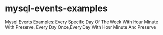 mysql-events-examples
=====================

Mysql Events Examples: Every Specific Day Of The Week With Hour Minute With Preserve, Every Day Once,Every Day With Hour Minute And Preserve
